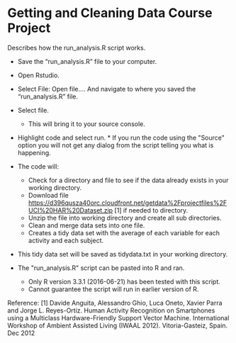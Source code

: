 # Getting and Cleaning Data Course Project
Describes how the run_analysis.R script works.

* Save the “run_analysis.R” file to your computer.
* Open Rstudio.
* Select File: Open file…. And navigate to where you saved the “run_analysis.R” file.
* Select file.
    * This will bring it to your source console.
* Highlight code and select run.
      * If you run the code using the "Source" option you will not get any dialog from the script telling you what is happening.
* The code will: 
    * Check for a directory and file to see if the data already exists in your working directory.
    * Download file https://d396qusza40orc.cloudfront.net/getdata%2Fprojectfiles%2FUCI%20HAR%20Dataset.zip [1] if needed to directory.
    * Unzip the file into working directory and create all sub directories.
    * Clean and merge data sets into one file.
    * Creates a tidy data set with the average of each variable for each activity and each subject.
* This tidy data set will be saved as tidydata.txt in your working directory.

* The "run_analysis.R" script can be pasted into R and ran.  
    * Only R version 3.3.1 (2016-06-21) has been tested with this script.
    * Cannot guarantee the script will run in earlier version of R.
   
Reference:
[1] Davide Anguita, Alessandro Ghio, Luca Oneto, Xavier Parra and Jorge L. Reyes-Ortiz. Human Activity Recognition on Smartphones using a Multiclass Hardware-Friendly Support Vector Machine. International Workshop of Ambient Assisted Living (IWAAL 2012). Vitoria-Gasteiz, Spain. Dec 2012
